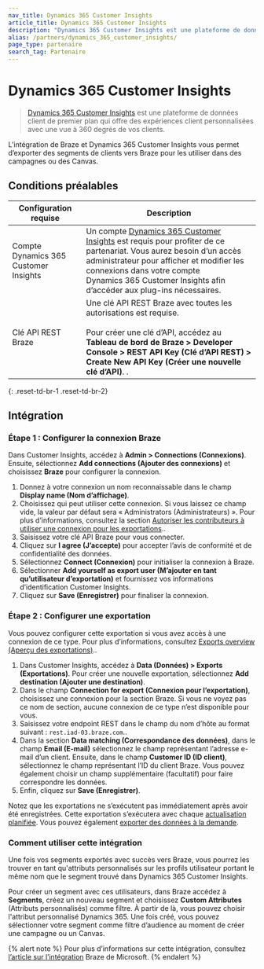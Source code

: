 ```yaml
---
nav_title: Dynamics 365 Customer Insights 
article_title: Dynamics 365 Customer Insights 
description: "Dynamics 365 Customer Insights est une plateforme de données client de premier plan qui vous permet d’exporter des segments de clients vers Braze pour les utiliser dans des campagnes ou des Canvas."
alias: /partners/dynamics_365_customer_insights/
page_type: partenaire
search_tag: Partenaire
---
```


# Dynamics 365 Customer Insights 
 
> [Dynamics 365 Customer Insights](https://dynamics.microsoft.com/en-gb/ai/customer-insights/) est une plateforme de données client de premier plan qui offre des expériences client personnalisées avec une vue à 360 degrés de vos clients.

L’intégration de Braze et Dynamics 365 Customer Insights vous permet d’exporter des segments de clients vers Braze pour les utiliser dans des campagnes ou des Canvas.

## Conditions préalables

| Configuration requise | Description |
| ----------- | ----------- |
| Compte Dynamics 365 Customer Insights  | Un compte [Dynamics 365 Customer Insights](https://dynamics.microsoft.com/en-gb/ai/customer-insights/) est requis pour profiter de ce partenariat. Vous aurez besoin d’un accès administrateur pour afficher et modifier les connexions dans votre compte Dynamics 365 Customer Insights afin d’accéder aux plug-ins nécessaires. |
| Clé API REST Braze | Une clé API REST Braze avec toutes les autorisations est requise. <br><br> Pour créer une clé d’API, accédez au **Tableau de bord de Braze > Developer Console > REST API Key (Clé d’API REST) > Create New API Key (Créer une nouvelle clé d’API)**. .|
{: .reset-td-br-1 .reset-td-br-2}

## Intégration

### Étape 1 : Configurer la connexion Braze

Dans Customer Insights, accédez à **Admin > Connections (Connexions)**. Ensuite, sélectionnez **Add connections (Ajouter des connexions)** et choisissez **Braze** pour configurer la connexion. 

1. Donnez à votre connexion un nom reconnaissable dans le champ **Display name (Nom d’affichage)**. 
2. Choisissez qui peut utiliser cette connexion. Si vous laissez ce champ vide, la valeur par défaut sera « Administrators (Administrateurs) ». Pour plus d’informations, consultez la section [Autoriser les contributeurs à utiliser une connexion pour les exportations](https://docs.microsoft.com/en-us/dynamics365/customer-insights/connections#allow-contributors-to-use-a-connection-for-exports)..
3. Saisissez votre clé API Braze pour vous connecter.
4. Cliquez sur **I agree (J’accepte)** pour accepter l’avis de conformité et de confidentialité des données.
5. Sélectionnez **Connect (Connexion)** pour initialiser la connexion à Braze.
6. Sélectionner **Add yourself as export user (M’ajouter en tant qu’utilisateur d’exportation)** et fournissez vos informations d’identification Customer Insights.
7. Cliquez sur **Save (Enregistrer)** pour finaliser la connexion. 

### Étape 2 : Configurer une exportation

Vous pouvez configurer cette exportation si vous avez accès à une connexion de ce type. Pour plus d’informations, consultez [Exports overview (Aperçu des exportations)](https://docs.microsoft.com/en-us/dynamics365/customer-insights/export-destinations#set-up-a-new-export)..

1. Dans Customer Insights, accédez à **Data (Données) > Exports (Exportations)**. Pour créer une nouvelle exportation, sélectionnez **Add destination (Ajouter une destination)**.
2. Dans le champ **Connection for export (Connexion pour l’exportation)**, choisissez une connexion pour la section Braze. Si vous ne voyez pas ce nom de section, aucune connexion de ce type n’est disponible pour vous. 
3. Saisissez votre endpoint REST dans le champ du nom d’hôte au format suivant : `rest.iad-03.braze.com`..
4. Dans la section **Data matching (Correspondance des données)**, dans le champ **Email (E-mail)** sélectionnez le champ représentant l’adresse e-mail d’un client. Ensuite, dans le champ **Customer ID (ID client)**, sélectionnez le champ représentant l’ID du client Braze. Vous pouvez également choisir un champ supplémentaire (facultatif) pour faire correspondre les données. 
5. Enfin, cliquez sur **Save (Enregistrer)**. 

Notez que les exportations ne s’exécutent pas immédiatement après avoir été enregistrées. Cette exportation s’exécutera avec chaque [actualisation planifiée](https://docs.microsoft.com/en-us/dynamics365/customer-insights/system#schedule-tab). Vous pouvez également [exporter des données à la demande](https://docs.microsoft.com/en-us/dynamics365/customer-insights/export-destinations#run-exports-on-demand). 

### Comment utiliser cette intégration

Une fois vos segments exportés avec succès vers Braze, vous pourrez les trouver en tant qu'attributs personnalisés sur les profils utilisateur portant le même nom que le segment trouvé dans Dynamics 365 Customer Insights. 

Pour créer un segment avec ces utilisateurs, dans Braze accédez à **Segments**, créez un nouveau segment et choisissez **Custom Attributes** (Attributs personnalisés) comme filtre. À partir de là, vous pouvez choisir l'attribut personnalisé Dynamics 365. Une fois créé, vous pouvez sélectionner votre segment comme filtre d’audience au moment de créer une campagne ou un Canvas.

{% alert note %}
Pour plus d’informations sur cette intégration, consultez [l’article sur l’intégration](https://docs.microsoft.com/en-us/dynamics365/customer-insights/export-braze) Braze de Microsoft.
{% endalert %}

[1]: {{site.baseurl}}/developer_guide/rest_api/basics/#endpoints